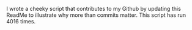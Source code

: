 I wrote a cheeky script that contributes to my Github by updating this ReadMe to illustrate why more than commits matter. This script has run 4016 times.